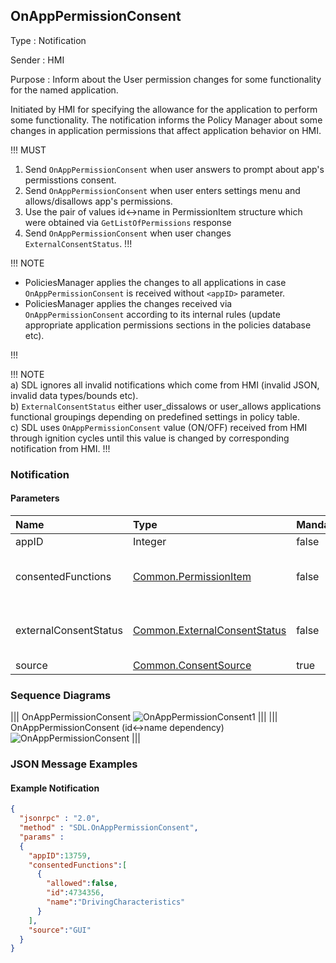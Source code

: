 ## OnAppPermissionConsent


Type
: Notification  

Sender
: HMI  

Purpose
: Inform about the User permission changes for some functionality for the named application.

Initiated by HMI for specifying the allowance for the application to perform some functionality. The notification informs the Policy Manager about some changes in application permissions that affect application behavior on HMI.  

!!! MUST
1) Send `OnAppPermissionConsent` when user answers to prompt about app's permisstions consent.  
2) Send `OnAppPermissionConsent` when user enters settings menu and allows/disallows app's permissions.  
3) Use the pair of values id<->name in PermissionItem structure which were obtained via `GetListOfPermissions` response  
4) Send `OnAppPermissionConsent` when user changes `ExternalConsentStatus`.
!!!

!!! NOTE  

* PoliciesManager applies the changes to all applications in case `OnAppPermissionConsent` is received without `<appID>` parameter.
* PoliciesManager applies the changes received via `OnAppPermissionConsent` according to its internal rules (update appropriate application permissions sections in the policies database etc).

!!!

!!! NOTE  
a) SDL ignores all invalid notifications which come from HMI (invalid JSON, invalid data types/bounds etc).  
b) `ExternalConsentStatus` either user_dissalows or user_allows applications functional groupings depending on predefined settings in policy table.  
c) SDL  uses `OnAppPermissionConsent` value (ON/OFF) received from HMI through ignition cycles until this value is changed by corresponding notification from HMI.
!!!

### Notification

#### Parameters

|Name|Type|Mandatory|Additional|
|:---|:---|:--------|:---------|
|appID|Integer|false||
|consentedFunctions|[Common.PermissionItem](../../common/structs/#permissionitem)|false|array: true<br>minsize: 1<br>maxsize: 100|
|externalConsentStatus|[Common.ExternalConsentStatus](../../common/structs/#externalconsentstatus)|false|array: true <br>minsize: 1<br>maxsize: 100|
|source|[Common.ConsentSource](../../common/enums/#consentsource)|true||

### Sequence Diagrams

|||
OnAppPermissionConsent
![OnAppPermissionConsent1](./assets/OnAppPermissionConsent.png)
|||
|||
OnAppPermissionConsent (id<->name dependency)
![OnAppPermissionConsent](./assets/OnAppPermissionConsent2.png)
|||

### JSON Message Examples

#### Example Notification
```json
{
  "jsonrpc" : "2.0",
  "method" : "SDL.OnAppPermissionConsent",
  "params" :  
  {
    "appID":13759,
    "consentedFunctions":[
      {
        "allowed":false,
        "id":4734356,
        "name":"DrivingCharacteristics"
      }
    ],
    "source":"GUI"
  }
}
```
